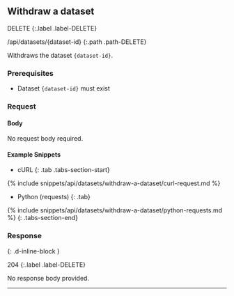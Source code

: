 ## Withdraw a dataset

DELETE
{:.label .label-DELETE}

/api/datasets/{dataset-id}
{:.path .path-DELETE}

Withdraws the dataset `{dataset-id}`.

### Prerequisites

- Dataset `{dataset-id}` must exist

### Request

#### Body
No request body required.

#### Example Snippets
- cURL
{: .tab .tabs-section-start}

{% include snippets/api/datasets/withdraw-a-dataset/curl-request.md %}

- Python (requests)
{: .tab}

{% include snippets/api/datasets/withdraw-a-dataset/python-requests.md %}
{: .tabs-section-end}

### Response
{: .d-inline-block }

204
{:.label .label-DELETE}

No response body provided.

---
